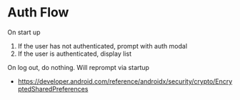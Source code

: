# Auth Flow

On start up

1. If the user has not authenticated, prompt with auth modal
2. If the user is authenticated, display list

On log out, do nothing. Will reprompt via startup


- https://developer.android.com/reference/androidx/security/crypto/EncryptedSharedPreferences
